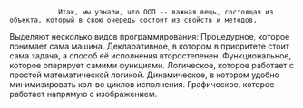                 Итак, мы узнали, что ООП -- важная вещь, состоящая из объекта, который в свою очередь состоит из свойств и методов. 
Выделяют несколько видов программирования: 
Процедурное, которое понимает сама машина. 
Декларативное, в котором в приоритете стоит сама задача, а способ её исполнения второстепенен. 
Функциональное, которое оперирует самими функциями. 
Логическое, которое работает с простой математической логикой. 
Динамическое, в котором удобно минимизировать кол-во циклов исполнения.
Графическое, которое работает напрямую с изображением.
